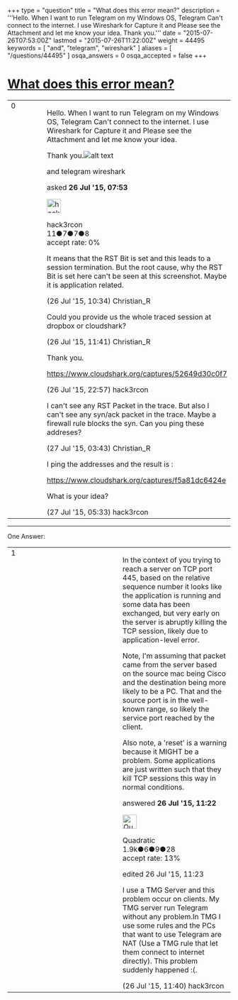 +++
type = "question"
title = "What does this error mean?"
description = '''Hello. When I want to run Telegram on my Windows OS, Telegram Can&#x27;t connect to the internet. I use Wireshark for Capture it and Please see the Attachment and let me know your idea. Thank you.'''
date = "2015-07-26T07:53:00Z"
lastmod = "2015-07-26T11:22:00Z"
weight = 44495
keywords = [ "and", "telegram", "wireshark" ]
aliases = [ "/questions/44495" ]
osqa_answers = 0
osqa_accepted = false
+++

<div class="headNormal">

# [What does this error mean?](/questions/44495/what-does-this-error-mean)

</div>

<div id="main-body">

<div id="askform">

<table id="question-table" style="width:100%;"><colgroup><col style="width: 50%" /><col style="width: 50%" /></colgroup><tbody><tr class="odd"><td style="width: 30px; vertical-align: top"><div class="vote-buttons"><div id="post-44495-score" class="post-score" title="current number of votes">0</div><div id="favorite-count" class="favorite-count"></div></div></td><td><div id="item-right"><div class="question-body"><p>Hello. When I want to run Telegram on my Windows OS, Telegram Can't connect to the internet. I use Wireshark for Capture it and Please see the Attachment and let me know your idea.</p><p>Thank you.<img src="https://osqa-ask.wireshark.org/upfiles/wireshark_1S1dX3c.png" alt="alt text" /></p></div><div id="question-tags" class="tags-container tags">and telegram wireshark</div><div id="question-controls" class="post-controls"></div><div class="post-update-info-container"><div class="post-update-info post-update-info-user"><p>asked <strong>26 Jul '15, 07:53</strong></p><img src="https://secure.gravatar.com/avatar/1f1d393403ea997213960ee852d8f897?s=32&amp;d=identicon&amp;r=g" class="gravatar" width="32" height="32" alt="hack3rcon&#39;s gravatar image" /><p>hack3rcon<br />
<span class="score" title="11 reputation points">11</span><span title="7 badges"><span class="badge1">●</span><span class="badgecount">7</span></span><span title="7 badges"><span class="silver">●</span><span class="badgecount">7</span></span><span title="8 badges"><span class="bronze">●</span><span class="badgecount">8</span></span><br />
<span class="accept_rate" title="Rate of the user&#39;s accepted answers">accept rate:</span> <span title="hack3rcon has no accepted answers">0%</span></p></img></div></div><div id="comments-container-44495" class="comments-container"><span id="44502"></span><div id="comment-44502" class="comment"><div id="post-44502-score" class="comment-score"></div><div class="comment-text"><p>It means that the RST Bit is set and this leads to a session termination. But the root cause, why the RST Bit is set here can't be seen at this screenshot. Maybe it is application related.</p></div><div id="comment-44502-info" class="comment-info"><span class="comment-age">(26 Jul '15, 10:34)</span> Christian_R</div></div><span id="44505"></span><div id="comment-44505" class="comment"><div id="post-44505-score" class="comment-score"></div><div class="comment-text"><p>Could you provide us the whole traced session at dropbox or cloudshark?</p></div><div id="comment-44505-info" class="comment-info"><span class="comment-age">(26 Jul '15, 11:41)</span> Christian_R</div></div><span id="44513"></span><div id="comment-44513" class="comment"><div id="post-44513-score" class="comment-score"></div><div class="comment-text"><p>Thank you.</p><p><a href="https://www.cloudshark.org/captures/52649d30c0f7">https://www.cloudshark.org/captures/52649d30c0f7</a></p></div><div id="comment-44513-info" class="comment-info"><span class="comment-age">(26 Jul '15, 22:57)</span> hack3rcon</div></div><span id="44519"></span><div id="comment-44519" class="comment"><div id="post-44519-score" class="comment-score"></div><div class="comment-text"><p>I can't see any RST Packet in the trace. But also I can't see any syn/ack packet in the trace. Maybe a firewall rule blocks the syn. Can you ping these addreses?</p></div><div id="comment-44519-info" class="comment-info"><span class="comment-age">(27 Jul '15, 03:43)</span> Christian_R</div></div><span id="44522"></span><div id="comment-44522" class="comment"><div id="post-44522-score" class="comment-score"></div><div class="comment-text"><p>I ping the addresses and the result is :</p><p><a href="https://www.cloudshark.org/captures/f5a81dc6424e">https://www.cloudshark.org/captures/f5a81dc6424e</a></p><p>What is your idea?</p></div><div id="comment-44522-info" class="comment-info"><span class="comment-age">(27 Jul '15, 05:33)</span> hack3rcon</div></div></div><div id="comment-tools-44495" class="comment-tools"></div><div class="clear"></div><div id="comment-44495-form-container" class="comment-form-container"></div><div class="clear"></div></div></td></tr></tbody></table>

------------------------------------------------------------------------

<div class="tabBar">

<span id="sort-top"></span>

<div class="headQuestions">

One Answer:

</div>

</div>

<span id="44503"></span>

<div id="answer-container-44503" class="answer">

<table style="width:100%;"><colgroup><col style="width: 50%" /><col style="width: 50%" /></colgroup><tbody><tr class="odd"><td style="width: 30px; vertical-align: top"><div class="vote-buttons"><div id="post-44503-score" class="post-score" title="current number of votes">1</div></div></td><td><div class="item-right"><div class="answer-body"><p>In the context of you trying to reach a server on TCP port 445, based on the relative sequence number it looks like the application is running and some data has been exchanged, but very early on the server is abruptly killing the TCP session, likely due to application-level error.</p><p>Note, I'm assuming that packet came from the server based on the source mac being Cisco and the destination being more likely to be a PC. That and the source port is in the well-known range, so likely the service port reached by the client.</p><p>Also note, a 'reset' is a warning because it MIGHT be a problem. Some applications are just written such that they kill TCP sessions this way in normal conditions.</p></div><div class="answer-controls post-controls"></div><div class="post-update-info-container"><div class="post-update-info post-update-info-user"><p>answered <strong>26 Jul '15, 11:22</strong></p><img src="https://secure.gravatar.com/avatar/f533c5f20f9c9afbf4b03de08a100e11?s=32&amp;d=identicon&amp;r=g" class="gravatar" width="32" height="32" alt="Quadratic&#39;s gravatar image" /><p>Quadratic<br />
<span class="score" title="1885 reputation points"><span>1.9k</span></span><span title="6 badges"><span class="badge1">●</span><span class="badgecount">6</span></span><span title="9 badges"><span class="silver">●</span><span class="badgecount">9</span></span><span title="28 badges"><span class="bronze">●</span><span class="badgecount">28</span></span><br />
<span class="accept_rate" title="Rate of the user&#39;s accepted answers">accept rate:</span> <span title="Quadratic has 23 accepted answers">13%</span></p></div><div class="post-update-info post-update-info-edited"><p>edited 26 Jul '15, 11:23</p></div></div><div id="comments-container-44503" class="comments-container"><span id="44504"></span><div id="comment-44504" class="comment"><div id="post-44504-score" class="comment-score"></div><div class="comment-text"><p>I use a TMG Server and this problem occur on clients. My TMG server run Telegram without any problem.In TMG I use some rules and the PCs that want to use Telegram are NAT (Use a TMG rule that let them connect to internet directly). This problem suddenly happened :(.</p></div><div id="comment-44504-info" class="comment-info"><span class="comment-age">(26 Jul '15, 11:40)</span> hack3rcon</div></div></div><div id="comment-tools-44503" class="comment-tools"></div><div class="clear"></div><div id="comment-44503-form-container" class="comment-form-container"></div><div class="clear"></div></div></td></tr></tbody></table>

</div>

<div class="paginator-container-left">

</div>

</div>

</div>

